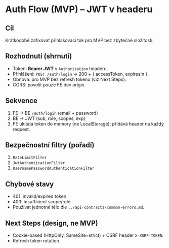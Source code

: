 # Auth Flow (MVP) – JWT v headeru

## Cíl
Krátkodobě zafixovat přihlašovací tok pro MVP bez zbytečné složitosti.

## Rozhodnutí (shrnutí)
- Token: **Bearer JWT** v `Authorization` headeru.
- Přihlášení: `POST /auth/login` → 200 + { accessToken, expiresIn }.
- Obnova: pro MVP bez refresh tokenu (viz Next Steps).
- CORS: povolit pouze FE dev origin.

## Sekvence
1) FE → BE `/auth/login` (email + password)
2) BE → JWT (sub, role, scopes, exp)
3) FE ukládá token do memory (ne LocalStorage); přidává header na každý request.

## Bezpečnostní filtry (pořadí)
1. `RateLimitFilter`
2. `JwtAuthenticationFilter`
3. `UsernamePasswordAuthenticationFilter`

## Chybové stavy
- 401: invalid/expired token
- 403: insufficient scope/role
- Používat jednotné tělo dle `../api-contracts/common-errors.md`.

## Next Steps (design, ne MVP)
- Cookie-based (HttpOnly, SameSite=strict) + CSRF header `X-XSRF-TOKEN`.
- Refresh token rotation.
